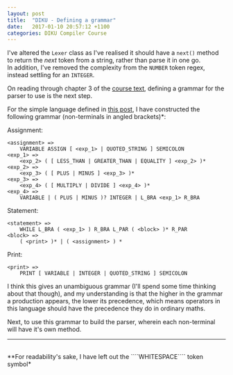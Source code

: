 ```yaml
---
layout: post
title:  "DIKU - Defining a grammar"
date:   2017-01-10 20:57:12 +1100
categories: DIKU Compiler Course
---
```


I've altered the ```Lexer``` class as I've realised it should have a ```next()``` method to return the *next* token from a string, rather than parse it in one go.  
In addition, I've removed the complexity from the ```NUMBER``` token regex, instead settling for an ```INTEGER```.

On reading through chapter 3 of the [course text], defining a grammar for the parser to use is the next step.

[course text]: http://www.diku.dk/~torbenm/Basics/basics_lulu2.pdf

For the simple language defined in [this post], I have constructed the following grammar (non-terminals in angled brackets)*:

[this post]: https://troydaniels.github.io/diku/compiler/course/2017/01/07/building-a-compiler-p2.html

Assignment:

    <assignment> =>
		VARIABLE ASSIGN [ <exp_1> | QUOTED_STRING ] SEMICOLON
    <exp_1> => 
		<exp_2> ( [ LESS_THAN | GREATER_THAN | EQUALITY ] <exp_2> )*
    <exp_2> =>
		<exp_3> ( [ PLUS | MINUS ] <exp_3> )*
    <exp_3> => 
		<exp_4> ( [ MULTIPLY | DIVIDE ] <exp_4> )*
    <exp_4> => 
		VARIABLE | ( PLUS | MINUS )? INTEGER | L_BRA <exp_1> R_BRA

Statement:

    <statement> =>
		WHILE L_BRA ( <exp_1> ) R_BRA L_PAR ( <block> )* R_PAR
    <block> =>
		( <print> )* | ( <assignment> ) *

Print:

    <print> =>
		PRINT [ VARIABLE | INTEGER | QUOTED_STRING ] SEMICOLON


I think this gives an unambiguous grammar (I'll spend some time thinking about that though), and my understanding is that the higher in the grammar a production appears, the lower its precedence, which means operators in this language should have the precedence they do in ordinary maths.

Next, to use this grammar to build the parser, wherein each non-terminal will have it's own method.


---  
<br>
**For readability's sake, I have left out the ````WHITESPACE```` token symbol*
